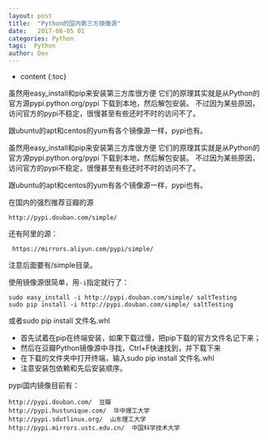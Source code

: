 ```yaml
---
layout: post
title:  "Python的国内第三方镜像源"
date:   2017-06-05 01
categories: Python
tags:  Python 
author: Dex
---
```


* content
{:toc}

虽然用easy_install和pip来安装第三方库很方便 
它们的原理其实就是从Python的官方源pypi.python.org/pypi 下载到本地，然后解包安装。 
不过因为某些原因，访问官方的pypi不稳定，很慢甚至有些还时不时的访问不了。

跟ubuntu的apt和centos的yum有各个镜像源一样，pypi也有。









虽然用easy_install和pip来安装第三方库很方便 
它们的原理其实就是从Python的官方源pypi.python.org/pypi 下载到本地，然后解包安装。 
不过因为某些原因，访问官方的pypi不稳定，很慢甚至有些还时不时的访问不了。

跟ubuntu的apt和centos的yum有各个镜像源一样，pypi也有。

在国内的强烈推荐豆瓣的源 

	http://pypi.douban.com/simple/

还有阿里的源：

	 https://mirrors.aliyun.com/pypi/simple/




注意后面要有/simple目录。

使用镜像源很简单，用`-i`指定就行了： 

	sudo easy_install -i http://pypi.douban.com/simple/ saltTesting 
	sudo pip install -i http://pypi.douban.com/simple/ saltTesting 

或者sudo pip install 文件名.whl

- 首先试着在pip在终端安装，如果下载过慢，把pip下载的官方文件名记下来；
- 然后在豆瓣Python镜像源中寻找，Ctrl+F快速找到，并下载下来
- 在下载的文件夹中打开终端，输入sudo pip install 文件名.whl
- 注意安装包依赖和先后安装顺序。


pypi国内镜像目前有：
 
	http://pypi.douban.com/  豆瓣
	http://pypi.hustunique.com/  华中理工大学
	http://pypi.sdutlinux.org/  山东理工大学
	http://pypi.mirrors.ustc.edu.cn/  中国科学技术大学